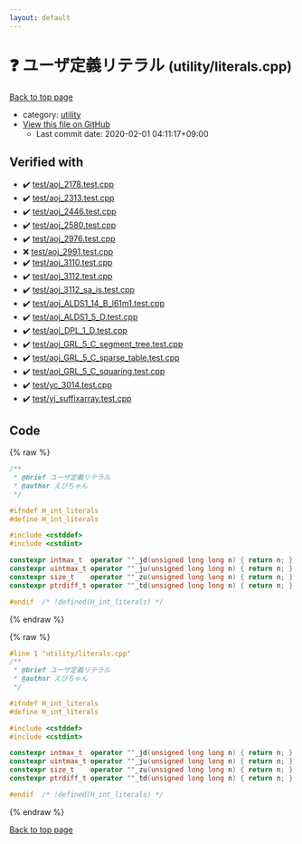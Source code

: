 ```yaml
---
layout: default
---
```


<!-- mathjax config similar to math.stackexchange -->
<script type="text/javascript" async
  src="https://cdnjs.cloudflare.com/ajax/libs/mathjax/2.7.5/MathJax.js?config=TeX-MML-AM_CHTML">
</script>
<script type="text/x-mathjax-config">
  MathJax.Hub.Config({
    TeX: { equationNumbers: { autoNumber: "AMS" }},
    tex2jax: {
      inlineMath: [ ['$','$'] ],
      processEscapes: true
    },
    "HTML-CSS": { matchFontHeight: false },
    displayAlign: "left",
    displayIndent: "2em"
  });
</script>

<script type="text/javascript" src="https://cdnjs.cloudflare.com/ajax/libs/jquery/3.4.1/jquery.min.js"></script>
<script src="https://cdn.jsdelivr.net/npm/jquery-balloon-js@1.1.2/jquery.balloon.min.js" integrity="sha256-ZEYs9VrgAeNuPvs15E39OsyOJaIkXEEt10fzxJ20+2I=" crossorigin="anonymous"></script>
<script type="text/javascript" src="../../assets/js/copy-button.js"></script>
<link rel="stylesheet" href="../../assets/css/copy-button.css" />


# :question: ユーザ定義リテラル <small>(utility/literals.cpp)</small>

<a href="../../index.html">Back to top page</a>

* category: <a href="../../index.html#67b732dc42aaffa9056d34cc477c863c">utility</a>
* <a href="{{ site.github.repository_url }}/blob/master/utility/literals.cpp">View this file on GitHub</a>
    - Last commit date: 2020-02-01 04:11:17+09:00




## Verified with

* :heavy_check_mark: <a href="../../verify/test/aoj_2178.test.cpp.html">test/aoj_2178.test.cpp</a>
* :heavy_check_mark: <a href="../../verify/test/aoj_2313.test.cpp.html">test/aoj_2313.test.cpp</a>
* :heavy_check_mark: <a href="../../verify/test/aoj_2446.test.cpp.html">test/aoj_2446.test.cpp</a>
* :heavy_check_mark: <a href="../../verify/test/aoj_2580.test.cpp.html">test/aoj_2580.test.cpp</a>
* :heavy_check_mark: <a href="../../verify/test/aoj_2976.test.cpp.html">test/aoj_2976.test.cpp</a>
* :x: <a href="../../verify/test/aoj_2991.test.cpp.html">test/aoj_2991.test.cpp</a>
* :heavy_check_mark: <a href="../../verify/test/aoj_3110.test.cpp.html">test/aoj_3110.test.cpp</a>
* :heavy_check_mark: <a href="../../verify/test/aoj_3112.test.cpp.html">test/aoj_3112.test.cpp</a>
* :heavy_check_mark: <a href="../../verify/test/aoj_3112_sa_is.test.cpp.html">test/aoj_3112_sa_is.test.cpp</a>
* :heavy_check_mark: <a href="../../verify/test/aoj_ALDS1_14_B_l61m1.test.cpp.html">test/aoj_ALDS1_14_B_l61m1.test.cpp</a>
* :heavy_check_mark: <a href="../../verify/test/aoj_ALDS1_5_D.test.cpp.html">test/aoj_ALDS1_5_D.test.cpp</a>
* :heavy_check_mark: <a href="../../verify/test/aoj_DPL_1_D.test.cpp.html">test/aoj_DPL_1_D.test.cpp</a>
* :heavy_check_mark: <a href="../../verify/test/aoj_GRL_5_C_segment_tree.test.cpp.html">test/aoj_GRL_5_C_segment_tree.test.cpp</a>
* :heavy_check_mark: <a href="../../verify/test/aoj_GRL_5_C_sparse_table.test.cpp.html">test/aoj_GRL_5_C_sparse_table.test.cpp</a>
* :heavy_check_mark: <a href="../../verify/test/aoj_GRL_5_C_squaring.test.cpp.html">test/aoj_GRL_5_C_squaring.test.cpp</a>
* :heavy_check_mark: <a href="../../verify/test/yc_3014.test.cpp.html">test/yc_3014.test.cpp</a>
* :heavy_check_mark: <a href="../../verify/test/yj_suffixarray.test.cpp.html">test/yj_suffixarray.test.cpp</a>


## Code

<a id="unbundled"></a>
{% raw %}
```cpp
/**
 * @brief ユーザ定義リテラル
 * @author えびちゃん
 */

#ifndef H_int_literals
#define H_int_literals

#include <cstddef>
#include <cstdint>

constexpr intmax_t  operator ""_jd(unsigned long long n) { return n; }
constexpr uintmax_t operator ""_ju(unsigned long long n) { return n; }
constexpr size_t    operator ""_zu(unsigned long long n) { return n; }
constexpr ptrdiff_t operator ""_td(unsigned long long n) { return n; }

#endif  /* !defined(H_int_literals) */

```
{% endraw %}

<a id="bundled"></a>
{% raw %}
```cpp
#line 1 "utility/literals.cpp"
/**
 * @brief ユーザ定義リテラル
 * @author えびちゃん
 */

#ifndef H_int_literals
#define H_int_literals

#include <cstddef>
#include <cstdint>

constexpr intmax_t  operator ""_jd(unsigned long long n) { return n; }
constexpr uintmax_t operator ""_ju(unsigned long long n) { return n; }
constexpr size_t    operator ""_zu(unsigned long long n) { return n; }
constexpr ptrdiff_t operator ""_td(unsigned long long n) { return n; }

#endif  /* !defined(H_int_literals) */

```
{% endraw %}

<a href="../../index.html">Back to top page</a>

